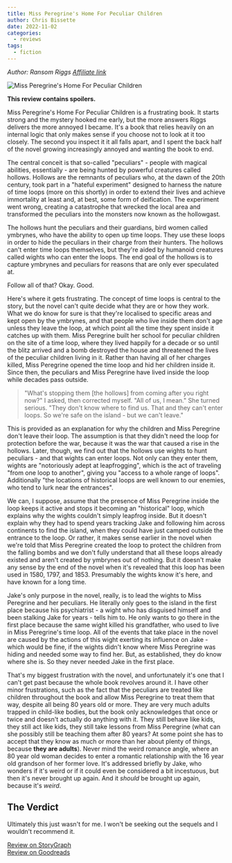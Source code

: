 ```yaml
---
title: Miss Peregrine's Home For Peculiar Children
author: Chris Bissette
date: 2022-11-02
categories:
  - reviews
tags:
  - fiction
---
```


*Author: Ransom Riggs*
*[Affiliate link](https://amzn.to/46L6NDM)*

![Miss Peregrine's Home For Peculiar Children](/images/_peregrine.jpg)

**This review contains spoilers.**

Miss Peregrine's Home For Peculiar Children is a frustrating book. It starts strong and the mystery hooked me early, but the more answers Riggs delivers the more annoyed I became. It's a book that relies heavily on an internal logic that only makes sense if you choose not to look at it too closely. The second you inspect it it all falls apart, and I spent the back half of the novel growing increasingly annoyed and wanting the book to end.

The central conceit is that so-called "peculiars" - people with magical abilities, essentially - are being hunted by powerful creatures called hollows. Hollows are the remnants of peculiars who, at the dawn of the 20th century, took part in a "hateful experiment" designed to harness the nature of time loops (more on this shortly) in order to extend their lives and achieve immortality at least and, at best, some form of deification. The experiment went wrong, creating a catastrophe that wrecked the local area and transformed the peculiars into the monsters now known as the hollowgast. 

The hollows hunt the peculiars and their guardians, bird women called ymbrynes, who have the ability to open up time loops. They use these loops in order to hide the peculiars in their charge from their hunters. The hollows can't enter time loops themselves, but they're aided by humanoid creatures called wights who can enter the loops. The end goal of the hollows is to capture ymbrynes and peculiars for reasons that are only ever speculated at.

Follow all of that? Okay. Good.

Here's where it gets frustrating. The concept of time loops is central to the story, but the novel can't quite decide what they are or how they work. What we do know for sure is that they're localised to specific areas and kept open by the ymbrynes, and that people who live inside them don't age unless they leave the loop, at which point all the time they spent inside it catches up with them. Miss Peregrine built her school for peculiar children on the site of a time loop, where they lived happily for a decade or so until the blitz arrived and a bomb destroyed the house and threatened the lives of the peculiar children living in it. Rather than having all of her charges killed, Miss Peregrine opened the time loop and hid her children inside it. Since then, the peculiars and Miss Peregrine have lived inside the loop while decades pass outside.

> "What's stopping them [the hollows] from coming after you right now?" I asked, then corrected myself. "All of us, I mean."
> She turned serious. "They don't know where to find us. That and they can't enter loops. So we're safe on the island - but we can't leave."

This is provided as an explanation for why the children and Miss Peregrine don't leave their loop. The assumption is that they didn't need the loop for protection before the war, because it was the war that caused a rise in the hollows. Later, though, we find out that the hollows use wights to hunt peculiars - and that wights can enter loops. Not only can they enter them, wights are "notoriously adept at leapfrogging", which is the act of traveling "from one loop to another", giving you "access to a whole range of loops". Additionally "the locations of historical loops are well known to our enemies, who tend to lurk near the entrances".

We can, I suppose, assume that the presence of Miss Peregrine inside the loop keeps it active and stops it becoming an "historical" loop, which explains why the wights couldn't simply leapfrog inside. But it doesn't explain why they had to spend years tracking Jake and following him across continents to find the island, when they could have just camped outside the entrance to the loop. Or rather, it makes sense earlier in the novel when we're told that Miss Peregrine created the loop to protect the children from the falling bombs and we don't fully understand that all these loops already existed and aren't created by ymbrynes out of nothing. But it doesn't make any sense by the end of the novel when it's revealed that this loop has been used in 1580, 1797, and 1853. Presumably the wights know it's here, and have known for a long time.

Jake's only purpose in the novel, really, is to lead the wights to Miss Peregrine and her peculiars. He literally only goes to the island in the first place because his psychiatrist - a wight who has disguised himself and been stalking Jake for years - tells him to. He only wants to go there in the first place because the same wight killed his grandfather, who used to live in Miss Peregrine's time loop. All of the events that take place in the novel are caused by the actions of this wight exerting its influence on Jake - which would be fine, if the wights didn't know where Miss Peregrine was hiding and needed some way to find her. But, as established, they do know where she is. So they never needed Jake in the first place.

That's my biggest frustration with the novel, and unfortunately it's one that I can't get past because the whole book revolves around it. I have other minor frustrations, such as the fact that the peculiars are treated like children throughout the book and allow Miss Peregrine to treat them that way, despite all being 80 years old or more. They are very much adults trapped in child-like bodies, but the book only acknowledges that once or twice and doesn't actually do anything with it. They still behave like kids, they still act like kids, they still take lessons from Miss Peregrine (what can she possibly still be teaching them after 80 years? At some point she has to accept that they know as much or more than her about plenty of things, because **they are adults**). Never mind the weird romance angle, where an 80 year old woman decides to enter a romantic relationship with the 16 year old grandson of her former love. It's addressed briefly by Jake, who wonders if it's weird or if it could even be considered a bit incestuous, but then it's never brought up again. And it *should* be brought up again, because it's *weird*.

## The Verdict

Ultimately this just wasn't for me. I won't be seeking out the sequels and I wouldn't recommend it.

[Review on StoryGraph](https://app.thestorygraph.com/reviews/2f4d59ae-edfe-4a87-a762-201013bbca44)  
[Review on Goodreads](https://www.goodreads.com/review/show/5934354617?book_show_action=false)